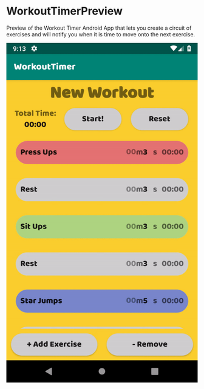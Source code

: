 # WorkoutTimerPreview
Preview of the Workout Timer
Android App that lets you create a circuit of exercises and will notify you when it is time to move onto the next exercise.


![](workoutTimer.gif)
